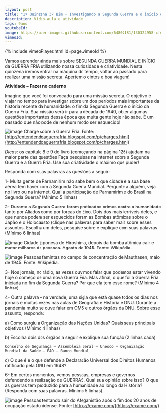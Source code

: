 ```yaml
---
layout: post
title: "1ª Quinzena 3º Bim - Investigando a Segunda Guerra e o início da Guerra Fria"
description: Vídeo-aula e atividade
tags: 9ano
youtubeId:
image: https://user-images.githubusercontent.com/64807181/130324958-cfeb9fc7-2b5b-4613-951a-36e2671dcfd5.png
vimeoId: 
---
```


{% include vimeoPlayer.html id=page.vimeoId %}

Vamos aprender ainda mais sobre SEGUNDA GUERRA MUNDIAL E INÍCIO da GUERRA FRIA utilizando nossa curiosidade e criatividade. Nesta quinzena iremos entrar na máquina do tempo, voltar ao passado para realizar uma missão secreta. Apertem o cintos e boa viagem!

**Atividade – Fazer no caderno**

Imagine que você foi convocado para uma missão secreta. O objetivo é viajar no tempo para investigar sobre um dos períodos mais importantes da história recente da humanidade: o fim da Segunda Guerra e o início da Guerra Fria. Sua missão será ir para a década de 1940, obter algumas questões importantes dessa época que muita gente hoje não sabe. É um passado que não pode de nenhum modo ser esquecido!

![image](https://user-images.githubusercontent.com/64807181/130324958-cfeb9fc7-2b5b-4613-951a-36e2671dcfd5.png)
Charge sobre a Guerra Fria. Fonte: [http://entendendoaguerrafria.blogspot.com/p/charges.html](http://entendendoaguerrafria.blogspot.com/p/charges.html)

*Dicas*: os capítulo 8 e 9 do livro (começando na página 126) ajudam na maior parte das questões Faça pesquisas na internet sobre a Segunda Guerra e a Guerra Fria. Use sua criatividade o máximo que puder!

Responda com suas palavras as questões a seguir:

1- Muita gente de Parnamirim não sabe bem o que cidade e a sua base aérea tem haver com a Segunda Guerra Mundial. Pergunte a alguém, veja no livro ou na internet. Qual a participação de Parnamirim e do Brasil na Segunda Guerra? (Mínimo 5 linhas)

2- Durante a Segunda Guerra foram praticados crimes contra a humanidade tanto por Aliados como por forças do Eixo. Dois dos mais terríveis deles, e que nunca podem ser esquecidos foram as Bombas atômicas sobre o Japão e o Holocausto (clique nas palavras para saber mais sobre esses assuntos. Escolha um deles, pesquise sobre e explique com suas palavras (Mínimo 6 linhas)

![image](https://user-images.githubusercontent.com/64807181/130325009-e3ef65b4-52ab-4e1e-976f-16ca4987e157.png)
Cidade japonesa de Hiroshima, depois da bomba atômica cair e matar milhares de pessoas. Agosto de 1945. Fonte: Wikipédia.

![image](https://user-images.githubusercontent.com/64807181/130325013-43ca7198-a5c4-4778-9f58-7a04558ff381.png)
Pessoas famintas no campo de concentração de Mauthasen, maio de 1945. Fonte: Wikipédia.

3- Nos jornais, no rádio, as vezes ouvimos falar que podemos estar vivendo hoje o começo de uma nova Guerra Fria. Mas afinal, o que foi a Guerra Fria iniciada no fim da Segunda Guerra? Por que ela tem esse nome? (Mínimo 4 linhas).

4- Outra palavra – na verdade, uma sigla que está quase todos os dias nos jornais e muitas vezes nas aulas de Geografia e História é ONU. Durante a pandemia muito se ouve falar em OMS e outros órgãos da ONU. Sobre esse assunto, responda:

a) Como surgiu a Organização das Nações Unidas? Quais seus principais objetivos (Mínimo 4 linhas)

b) Escolha dois dos órgãos a seguir e explique sua função (2 linhas cada)

    Conselho de Segurança – Assembleia Geral – Unesco – Organização Mundial da Saúde – FAO – Banco Mundial

c) O que é e o que defende a Declaração Universal dos Direitos Humanos ratificado pela ONU em 1948?

6- Em certos momentos, vemos pessoas, empresas e governos defendendo a realização de GUERRAS. Qual sua opinião sobre isso? O que as guerras tem produzido para a humanidade ao longo da História? (Responda com suas palavras. Mínimo 5 linhas).

![image](https://user-images.githubusercontent.com/64807181/130325088-486ba6ca-147b-4291-9a69-48f938495f60.png)
Pessoas tentando sair do Afeganistão após o fim dos 20 anos de ocupação estadunidense. Fonte: [https://exame.com/](https://exame.com/)
